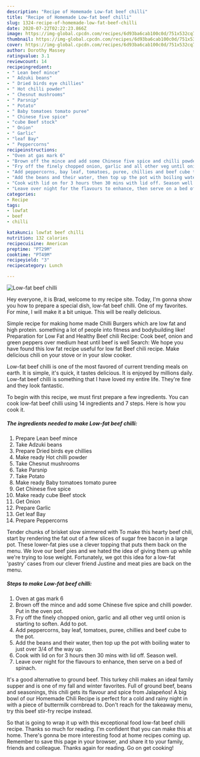 ```yaml
---
description: "Recipe of Homemade Low-fat beef chilli"
title: "Recipe of Homemade Low-fat beef chilli"
slug: 1324-recipe-of-homemade-low-fat-beef-chilli
date: 2020-07-22T02:22:23.866Z
image: https://img-global.cpcdn.com/recipes/6d93ba6cab100c0d/751x532cq70/low-fat-beef-chilli-recipe-main-photo.jpg
thumbnail: https://img-global.cpcdn.com/recipes/6d93ba6cab100c0d/751x532cq70/low-fat-beef-chilli-recipe-main-photo.jpg
cover: https://img-global.cpcdn.com/recipes/6d93ba6cab100c0d/751x532cq70/low-fat-beef-chilli-recipe-main-photo.jpg
author: Dorothy Massey
ratingvalue: 3.1
reviewcount: 14
recipeingredient:
- " Lean beef mince"
- " Adzuki beans"
- " Dried birds eye chillies"
- " Hot chilli powder"
- " Chesnut mushrooms"
- " Parsnip"
- " Potato"
- " Baby tomatoes tomato puree"
- " Chinese five spice"
- "cube Beef stock"
- " Onion"
- " Garlic"
- "leaf Bay"
- " Peppercorns"
recipeinstructions:
- "Oven at gas mark 6"
- "Brown off the mince and add some Chinese five spice and chilli powder. Put in the oven pot."
- "Fry off the finely chopped onion, garlic and all other veg until onion is starting to soften. Add to pot."
- "Add peppercorns, bay leaf, tomatoes, puree, chillies and beef cube to the pot."
- "Add the beans and their water, then top up the pot with boiling water to just over 3/4 of the way up."
- "Cook with lid on for 3 hours then 30 mins with lid off. Season well."
- "Leave over night for the flavours to enhance, then serve on a bed of spinach."
categories:
- Recipe
tags:
- lowfat
- beef
- chilli

katakunci: lowfat beef chilli 
nutrition: 132 calories
recipecuisine: American
preptime: "PT29M"
cooktime: "PT49M"
recipeyield: "3"
recipecategory: Lunch

---
```



![Low-fat beef chilli](https://img-global.cpcdn.com/recipes/6d93ba6cab100c0d/751x532cq70/low-fat-beef-chilli-recipe-main-photo.jpg)

Hey everyone, it is Brad, welcome to my recipe site. Today, I'm gonna show you how to prepare a special dish, low-fat beef chilli. One of my favorites. For mine, I will make it a bit unique. This will be really delicious.

Simple recipe for making home made Chilli Burgers which are low fat and high protein. something a lot of people into fitness and bodybuilding like! Preparation for Low Fat and Healthy Beef chili Recipe: Cook beef, onion and green peppers over medium heat until beef is well Search: We hope you have found this low fat recipe useful for low fat Beef chili recipe. Make delicious chili on your stove or in your slow cooker.

Low-fat beef chilli is one of the most favored of current trending meals on earth. It is simple, it's quick, it tastes delicious. It is enjoyed by millions daily. Low-fat beef chilli is something that I have loved my entire life. They're fine and they look fantastic.


To begin with this recipe, we must first prepare a few ingredients. You can cook low-fat beef chilli using 14 ingredients and 7 steps. Here is how you cook it.

<!--inarticleads1-->

##### The ingredients needed to make Low-fat beef chilli:

1. Prepare  Lean beef mince
1. Take  Adzuki beans
1. Prepare  Dried birds eye chillies
1. Make ready  Hot chilli powder
1. Take  Chesnut mushrooms
1. Take  Parsnip
1. Take  Potato
1. Make ready  Baby tomatoes tomato puree
1. Get  Chinese five spice
1. Make ready cube Beef stock
1. Get  Onion
1. Prepare  Garlic
1. Get leaf Bay
1. Prepare  Peppercorns


Tender chunks of brisket slow simmered with To make this hearty beef chili, start by rendering the fat out of a few slices of sugar free bacon in a large pot. These lower-fat pies use a clever topping that puts them back on the menu. We love our beef pies and we hated the idea of giving them up while we&#39;re trying to lose weight. Fortunately, we got this idea for a low-fat &#39;pastry&#39; cases from our clever friend Justine and meat pies are back on the menu. 

<!--inarticleads2-->

##### Steps to make Low-fat beef chilli:

1. Oven at gas mark 6
1. Brown off the mince and add some Chinese five spice and chilli powder. Put in the oven pot.
1. Fry off the finely chopped onion, garlic and all other veg until onion is starting to soften. Add to pot.
1. Add peppercorns, bay leaf, tomatoes, puree, chillies and beef cube to the pot.
1. Add the beans and their water, then top up the pot with boiling water to just over 3/4 of the way up.
1. Cook with lid on for 3 hours then 30 mins with lid off. Season well.
1. Leave over night for the flavours to enhance, then serve on a bed of spinach.


It&#39;s a good alternative to ground beef. This turkey chili makes an ideal family supper and is one of my fall and winter favorites. Full of ground beef, beans and seasonings, this chili gets its flavour and spice from Jalapeños! A big bowl of our Homemade Chili Recipe is perfect for a cold and rainy night in with a piece of buttermilk cornbread to. Don&#39;t reach for the takeaway menu, try this beef stir-fry recipe instead. 

So that is going to wrap it up with this exceptional food low-fat beef chilli recipe. Thanks so much for reading. I'm confident that you can make this at home. There's gonna be more interesting food at home recipes coming up. Remember to save this page in your browser, and share it to your family, friends and colleague. Thanks again for reading. Go on get cooking!
